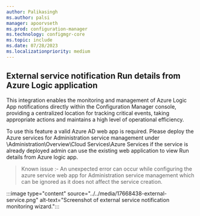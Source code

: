 ```yaml
---
author: Palikasingh
ms.author: palsi
manager: apoorvseth
ms.prod: configuration-manager
ms.technology: configmgr-core
ms.topic: include
ms.date: 07/28/2023
ms.localizationpriority: medium
---
```


## <a name="bkmk_Externalnotification"></a> External service notification Run details from Azure Logic application

<!--17668438-->
This integration enables the monitoring and management of Azure Logic App notifications directly within the Configuration Manager console, providing a centralized location for tracking critical events, taking appropriate actions and maintains a high level of operational efficiency.

To use this feature a valid Azure AD web app is required. Please deploy the Azure services for Administration service management under \Administration\Overview\Cloud Services\Azure Services if the service is already deployed admin can use the existing web application to view Run details from Azure logic app.

> Known issue :- An unexpected error can occur while configuring the azure service web app for Administration service management which can be ignored as it does not affect the service creation.

:::image type="content" source="../../media/17668438-external-service.png" alt-text="Screenshot of external service notification monitoring wizard.":::
